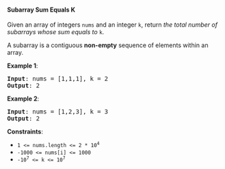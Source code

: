 #### Subarray Sum Equals K

Given an array of integers `nums` and an integer `k`, return _the total number
of subarrays whose sum equals to_ `k`.

A subarray is a contiguous **non-empty** sequence of elements within an array.

**Example 1**:

<pre><b>Input</b>: nums = [1,1,1], k = 2
<b>Output</b>: 2
</pre>

**Example 2**:

<pre><b>Input</b>: nums = [1,2,3], k = 3
<b>Output</b>: 2
</pre>

**Constraints**:

- <code>1 <= nums.length <= 2 * 10<sup>4</sup></code>
- `-1000 <= nums[i] <= 1000`
- <code>-10<sup>7</sup> <= k <= 10<sup>7</sup></code>
